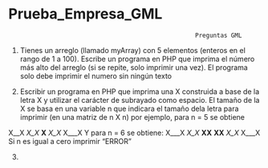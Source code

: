 # Prueba_Empresa_GML
                                                        Preguntas GML

1. Tienes un arreglo (llamado myArray) con 5 elementos (enteros en el rango de 1 a 100). Escribe un programa en PHP que imprima el número más alto del arreglo (si se repite, solo imprimir una vez). El programa solo debe imprimir el numero sin ningún texto

2. Escribir un programa en PHP que imprima una X construida a base de la letra X y utilizar el carácter de subrayado como espacio. El tamaño de la X se basa en una variable n que indicara el tamaño dela letra para imprimir (en una matriz de n X n) por ejemplo, para n = 5 se obtiene

X__X
_X_X_
__X__
_X_X_
X___X
Y para n = 6 se obtiene:
X___X
_X_X_
__XX__
__XX__
_X_X_
X___X
Si n es igual a cero imprimir “ERROR”

3. 






